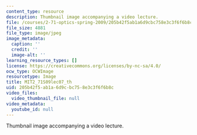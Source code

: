 ```yaml
---
content_type: resource
description: Thumbnail image accompanying a video lecture.
file: /courses/2-71-optics-spring-2009/205b42f5ab1a6d9cbc758e3c3f6f6b8c_MIT2_71S09lec07_th.jpg
file_size: 4881
file_type: image/jpeg
image_metadata:
  caption: ''
  credit: ''
  image-alt: ''
learning_resource_types: []
license: https://creativecommons.org/licenses/by-nc-sa/4.0/
ocw_type: OCWImage
resourcetype: Image
title: MIT2_71S09lec07_th
uid: 205b42f5-ab1a-6d9c-bc75-8e3c3f6f6b8c
video_files:
  video_thumbnail_file: null
video_metadata:
  youtube_id: null
---
```

Thumbnail image accompanying a video lecture.